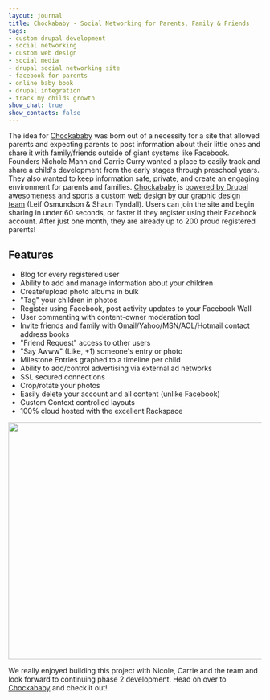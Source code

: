 ```yaml
---
layout: journal
title: Chockababy - Social Networking for Parents, Family & Friends
tags: 
- custom drupal development
- social networking
- custom web design
- social media
- drupal social networking site
- facebook for parents
- online baby book
- drupal integration
- track my childs growth
show_chat: true
show_contacts: false
---
```


The idea for <a href="/our-work/chockababy/detail.htm">Chockababy</a> was born out of a necessity for a site that allowed parents and expecting parents to post information about their little ones and share it with family/friends outside of giant systems like Facebook. Founders Nichole Mann and Carrie Curry wanted a place to easily track and share a child&#39;s development from the early stages through preschool years. They also wanted to keep information safe, private, and create an engaging environment for parents and families. <a href="/our-work/chockababy/detail.htm">Chockababy</a> is <a href="/cms/drupal-cms.htm">powered by Drupal awesomeness</a> and sports a custom web design by our <a href="/about/index.htm">graphic design team</a>&nbsp;(Leif Osmundson &amp; Shaun Tyndall). Users can join the site and begin sharing in under 60 seconds, or faster if they register using their Facebook account. After just one month, they are already up to 200 proud registered parents! <h2>Features</h2><ul><li>Blog for every registered user</li><li>Ability to add and manage information about your children</li><li>Create/upload photo albums in bulk</li><li>&quot;Tag&quot; your children in photos</li><li>Register using Facebook, post activity updates to your Facebook Wall</li><li>User commenting with content-owner moderation tool</li><li>Invite friends and family with Gmail/Yahoo/MSN/AOL/Hotmail contact address books</li><li>&quot;Friend Request&quot; access to other users</li><li>&quot;Say Awww&quot; (Like, +1) someone&#39;s entry or photo</li><li>Milestone Entries graphed to a timeline per child</li><li>Ability to add/control advertising via external ad networks</li><li>SSL secured connections</li><li>Crop/rotate your photos</li><li>Easily delete your account and all content (unlike Facebook)</li><li>Custom Context controlled layouts</li><li>100% cloud hosted with the excellent Rackspace</li></ul><p style="text-align: center; "><a href="http://www.chockababy.com" target="_blank"><img alt="" src="/sites/default/files/chockababy-post.jpg" style="width: 605px; height: 472px; " /></a> <p style="text-align: left; ">We really enjoyed building this project with Nicole, Carrie and the team and look forward to continuing phase 2 development. Head on over to <a href="http://www.chockababy.com" target="_blank">Chockababy</a> and check it out!